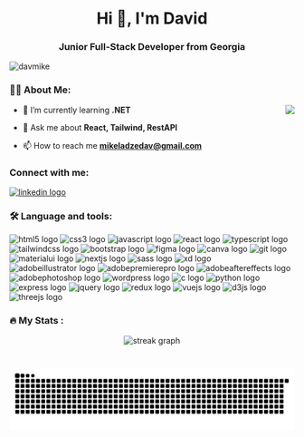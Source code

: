 <h1 align="center">Hi 👋, I'm David</h1>
<h3 align="center">Junior Full-Stack Developer from Georgia</h3>
<p align="left"> <img src="https://komarev.com/ghpvc/?username=davmike&label=Profile%20views&color=0e75b6&style=flat" alt="davmike" /> </p>
<h3 align="left">👩‍💻  About Me:</h3>
<img align="right" height="150" src="https://eportfolio.utm.my/artefact/file/download.php?file=963595&view=185127" />

- 🌱 I’m currently learning **.NET**

- 💬 Ask me about **React, Tailwind, RestAPI**

- 📫 How to reach me **mikeladzedav@gmail.com**

###



<h3 align="left">Connect with me:</h3>
<div align="left">
  <div align="left">
  <a href="https://www.linkedin.com/in/david-mikeladze-927406264/" target="_blank">
    <img src="https://raw.githubusercontent.com/maurodesouza/profile-readme-generator/master/src/assets/icons/social/linkedin/default.svg" width="52" height="40" alt="linkedin logo"  />
  </a>
</div>

###
</div>

###
<h3 align="left">🛠 Language and tools:</h3>
<div align="left">
  <img src="https://cdn.jsdelivr.net/gh/devicons/devicon/icons/html5/html5-original.svg" height="30" alt="html5 logo"  />
  <img src="https://cdn.jsdelivr.net/gh/devicons/devicon/icons/css3/css3-original.svg" height="30" alt="css3 logo"  />
  <img src="https://cdn.jsdelivr.net/gh/devicons/devicon/icons/javascript/javascript-original.svg" height="30" alt="javascript logo"  />
  <img src="https://cdn.jsdelivr.net/gh/devicons/devicon/icons/react/react-original.svg" height="30" alt="react logo"  />
  <img src="https://cdn.jsdelivr.net/gh/devicons/devicon/icons/typescript/typescript-original.svg" height="30" alt="typescript logo"  />
  <img src="https://cdn.simpleicons.org/tailwindcss/06B6D4" height="30" alt="tailwindcss logo"  />
  <img src="https://skillicons.dev/icons?i=bootstrap" height="30" alt="bootstrap logo"  />
  <img src="https://cdn.jsdelivr.net/gh/devicons/devicon/icons/figma/figma-original.svg" height="30" alt="figma logo"  />
  <img src="https://cdn.jsdelivr.net/gh/devicons/devicon/icons/canva/canva-original.svg" height="30" alt="canva logo"  />
  <img src="https://cdn.jsdelivr.net/gh/devicons/devicon/icons/git/git-original.svg" height="30" alt="git logo"  />
  <img src="https://cdn.jsdelivr.net/gh/devicons/devicon/icons/materialui/materialui-original.svg" height="30" alt="materialui logo"  />
  <img src="https://skillicons.dev/icons?i=nextjs" height="30" alt="nextjs logo"  />
  <img src="https://cdn.jsdelivr.net/gh/devicons/devicon/icons/sass/sass-original.svg" height="30" alt="sass logo"  />
  <img src="https://skillicons.dev/icons?i=xd" height="30" alt="xd logo"  />
  <img src="https://skillicons.dev/icons?i=ai" height="30" alt="adobeillustrator logo"  />
  <img src="https://skillicons.dev/icons?i=pr" height="30" alt="adobepremierepro logo"  />
  <img src="https://skillicons.dev/icons?i=ae" height="30" alt="adobeaftereffects logo"  />
  <img src="https://skillicons.dev/icons?i=ps" height="30" alt="adobephotoshop logo"  />
  <img src="https://skillicons.dev/icons?i=wordpress" height="30" alt="wordpress logo"  />
  <img src="https://cdn.jsdelivr.net/gh/devicons/devicon/icons/c/c-original.svg" height="30" alt="c logo" />
  <img src="https://cdn.jsdelivr.net/gh/devicons/devicon/icons/python/python-original.svg" height="30" alt="python logo" />
  <img src="https://cdn.jsdelivr.net/gh/devicons/devicon/icons/express/express-original.svg" height="30" alt="express logo"  />
  <img src="https://cdn.jsdelivr.net/gh/devicons/devicon/icons/jquery/jquery-original.svg" height="30" alt="jquery logo"  />
  <img src="https://cdn.jsdelivr.net/gh/devicons/devicon/icons/redux/redux-original.svg" height="30" alt="redux logo"  />
  <img src="https://cdn.jsdelivr.net/gh/devicons/devicon/icons/vuejs/vuejs-original.svg" height="30" alt="vuejs logo"  />
  <img src="https://cdn.jsdelivr.net/gh/devicons/devicon/icons/d3js/d3js-original.svg" height="30" alt="d3js logo"  />
  <img src="https://skillicons.dev/icons?i=threejs" height="30" alt="threejs logo"  />
</div>

###

<h3 align="left">🔥   My Stats :</h3>
<div align="center">
  <img src="https://streak-stats.demolab.com?user=Davmike&locale=en&mode=daily&theme=dark&hide_border=false&border_radius=5&order=3" height="220" alt="streak graph"  />
</div>

###

<br clear="both">

<img src="https://raw.githubusercontent.com/Davmike/Davmike/output/snake.svg" alt="Snake animation" />

###
